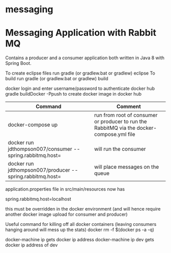 # messaging
Messaging Application with Rabbit MQ
====================================
Contains a producer and a consumer application both written in Java 8 with Spring Boot.

To create eclipse files run gradle (or gradlew.bat or gradlew) eclipse
To build run gradle (or gradlew.bat or gradlew) build

docker login and enter username/password to authenticate docker hub
gradle buildDocker -Ppush to create docker image in docker hub

| Command                                                                                | Comment
-----------------------------------------------------------------------------------------|--------------------------------------------------------------------------------------------------
|docker-compose up 																		 | run from root of consumer or producer to run the RabbitMQ via the docker-compose.yml file
|docker run jdthompson007/consumer --spring.rabbitmq.host=<rabbitmq server ip address>   | will run the consumer
|docker run jdthompson007/producer --spring.rabbitmq.host=<rabbitmq server ip address>	 | will place messages on the queue

application.properties file in src/main/resources now has 

spring.rabbitmq.host=localhost

this must be overridden in the docker environment
(and will hence require another docker image upload for consumer and producer)

Useful command for killing off all docker containers (leaving consumers hanging around will mess up the stats)
docker rm -f $(docker ps -a -q) 

docker-machine ip			gets docker ip address
docker-machine ip dev		gets docker ip address of dev